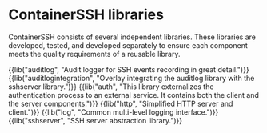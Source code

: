 <h1>ContainerSSH libraries</h1>

ContainerSSH consists of several independent libraries. These libraries are developed, tested, and developed separately to ensure each component meets the quality requirements of a reusable library.

{{lib("auditlog", "Audit logger for SSH events recording in great detail.")}}
{{lib("auditlogintegration", "Overlay integrating the auditlog library with the sshserver library.")}}
{{lib("auth", "This library externalizes the authentication process to an external service. It contains both the client and the server components.")}}
{{lib("http", "Simplified HTTP server and client.")}}
{{lib("log", "Common multi-level logging interface.")}}
{{lib("sshserver", "SSH server abstraction library.")}}
